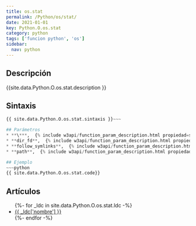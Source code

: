 ```yaml
---
title: os.stat
permalink: /Python/os/stat/
date: 2021-01-01
key: Python.O.os.stat
category: python
tags: ['funcion python', 'os']
sidebar: 
  nav: python
---
```


## Descripción
{{site.data.Python.O.os.stat.description }}

## Sintaxis
~~~python
{{ site.data.Python.O.os.stat.sintaxis }}~~~

## Parámetros
* **\***,  {% include w3api/function_param_description.html propiedad=site.data.Python.O.os.stat valor="*" %}
* **dir_fd**,  {% include w3api/function_param_description.html propiedad=site.data.Python.O.os.stat valor="dir_fd" %}
* **follow_symlinks**,  {% include w3api/function_param_description.html propiedad=site.data.Python.O.os.stat valor="follow_symlinks" %}
* **path**,  {% include w3api/function_param_description.html propiedad=site.data.Python.O.os.stat valor="path" %}

## Ejemplo
~~~python
{{ site.data.Python.O.os.stat.code}}
~~~

## Artículos
<ul>
{%- for _ldc in site.data.Python.O.os.stat.ldc -%}
   <li>
       <a href="{{_ldc['url'] }}">{{ _ldc['nombre'] }}</a>
   </li>
{%- endfor -%}
</ul>
